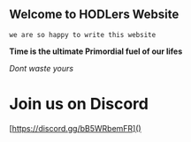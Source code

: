 ## Welcome to HODLers Website

`we are so happy to write this website`

**Time is the ultimate Primordial fuel of our lifes**

*Dont waste yours*

# Join us on Discord
[https://discord.gg/bB5WRbemFR]()
